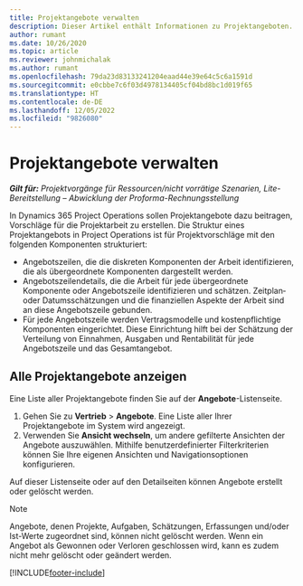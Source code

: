 ```yaml
---
title: Projektangebote verwalten
description: Dieser Artikel enthält Informationen zu Projektangeboten.
author: rumant
ms.date: 10/26/2020
ms.topic: article
ms.reviewer: johnmichalak
ms.author: rumant
ms.openlocfilehash: 79da23d83133241204eaad44e39e64c5c6a1591d
ms.sourcegitcommit: e0cbbe7c6f03d4978134405cf04bd8bc1d019f65
ms.translationtype: HT
ms.contentlocale: de-DE
ms.lasthandoff: 12/05/2022
ms.locfileid: "9826080"
---
```

# <a name="manage-project-quotes"></a>Projektangebote verwalten

_**Gilt für:** Projektvorgänge für Ressourcen/nicht vorrätige Szenarien, Lite-Bereitstellung – Abwicklung der Proforma-Rechnungsstellung_

In Dynamics 365 Project Operations sollen Projektangebote dazu beitragen, Vorschläge für die Projektarbeit zu erstellen. Die Struktur eines Projektangebots in Project Operations ist für Projektvorschläge mit den folgenden Komponenten strukturiert:

  - Angebotszeilen, die die diskreten Komponenten der Arbeit identifizieren, die als übergeordnete Komponenten dargestellt werden.
  - Angebotszeilendetails, die die Arbeit für jede übergeordnete Komponente oder Angebotszeile identifizieren und schätzen. Zeitplan‑ oder Datumsschätzungen und die finanziellen Aspekte der Arbeit sind an diese Angebotszeile gebunden.
  - Für jede Angebotszeile werden Vertragsmodelle und kostenpflichtige Komponenten eingerichtet. Diese Einrichtung hilft bei der Schätzung der Verteilung von Einnahmen, Ausgaben und Rentabilität für jede Angebotszeile und das Gesamtangebot.

## <a name="view-all-project-quotes"></a>Alle Projektangebote anzeigen

Eine Liste aller Projektangebote finden Sie auf der **Angebote**-Listenseite. 

1. Gehen Sie zu **Vertrieb** > **Angebote**. Eine Liste aller Ihrer Projektangebote im System wird angezeigt. 
2. Verwenden Sie **Ansicht wechseln**, um andere gefilterte Ansichten der Angebote auszuwählen. Mithilfe benutzerdefinierter Filterkriterien können Sie Ihre eigenen Ansichten und Navigationsoptionen konfigurieren.

Auf dieser Listenseite oder auf den Detailseiten können Angebote erstellt oder gelöscht werden.

 > [!NOTE]
 > Angebote, denen Projekte, Aufgaben, Schätzungen, Erfassungen und/oder Ist-Werte zugeordnet sind, können nicht gelöscht werden. Wenn ein Angebot als Gewonnen oder Verloren geschlossen wird, kann es zudem nicht mehr gelöscht oder geändert werden. 


[!INCLUDE[footer-include](../../includes/footer-banner.md)]
